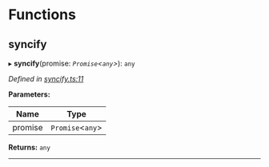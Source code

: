 

# Functions

<a id="syncify"></a>

##  syncify

▸ **syncify**(promise: *`Promise`<`any`>*): `any`

*Defined in [syncify.ts:11](https://github.com/polkadot-js/common/blob/179aa84/packages/util/src/syncify.ts#L11)*

**Parameters:**

| Name | Type |
| ------ | ------ |
| promise | `Promise`<`any`> |

**Returns:** `any`

___

